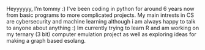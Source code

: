 Heyyyyyy, I’m tommy :)
I've been coding in python for around 6 years now from basic programs to more complicated projects.
My main intrests in CS are cybersecurity and machine learning although i am always happy to talk to anyone about anything :)
Im currently trying to learn R and am working on my ternary (3 bit) computer emulation project as well as exploring ideas for making a graph based esolang. 

<!---
G7itch/G7itch is a ✨ special ✨ repository because its `README.md` (this file) appears on your GitHub profile.
You can click the Preview link to take a look at your changes.
--->

